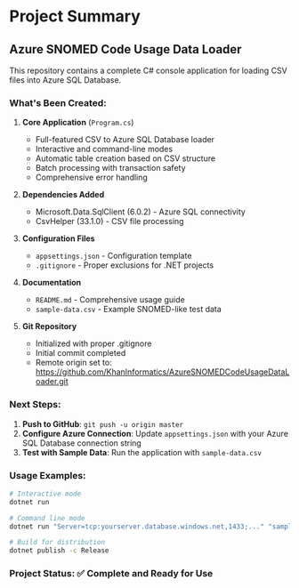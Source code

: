 # Project Summary

## Azure SNOMED Code Usage Data Loader

This repository contains a complete C# console application for loading CSV files into Azure SQL Database.

### What's Been Created:

1. **Core Application** (`Program.cs`)
   - Full-featured CSV to Azure SQL Database loader
   - Interactive and command-line modes
   - Automatic table creation based on CSV structure
   - Batch processing with transaction safety
   - Comprehensive error handling

2. **Dependencies Added**
   - Microsoft.Data.SqlClient (6.0.2) - Azure SQL connectivity
   - CsvHelper (33.1.0) - CSV file processing

3. **Configuration Files**
   - `appsettings.json` - Configuration template
   - `.gitignore` - Proper exclusions for .NET projects

4. **Documentation**
   - `README.md` - Comprehensive usage guide
   - `sample-data.csv` - Example SNOMED-like test data

5. **Git Repository**
   - Initialized with proper .gitignore
   - Initial commit completed
   - Remote origin set to: https://github.com/KhanInformatics/AzureSNOMEDCodeUsageDataLoader.git

### Next Steps:

1. **Push to GitHub**: `git push -u origin master`
2. **Configure Azure Connection**: Update `appsettings.json` with your Azure SQL Database connection string
3. **Test with Sample Data**: Run the application with `sample-data.csv`

### Usage Examples:

```bash
# Interactive mode
dotnet run

# Command line mode
dotnet run "Server=tcp:yourserver.database.windows.net,1433;..." "sample-data.csv" "TestTable"

# Build for distribution
dotnet publish -c Release
```

### Project Status: ✅ Complete and Ready for Use